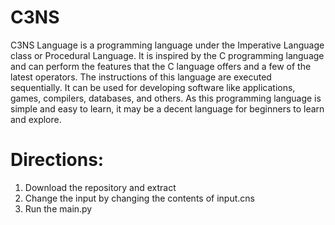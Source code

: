 # C3NS

C3NS Language is a programming language under the Imperative Language class or Procedural Language. It is inspired by the C programming language and can perform the features that the C language offers and a few of the latest operators. The instructions of this language are executed sequentially. It can be used for developing software like applications, games, compilers, databases, and others. As this programming language is simple and easy to learn, it may be a decent language for beginners to learn and explore.

# Directions:
<ol>
  <li>Download the repository and extract</li>
  <li>Change the input by changing the contents of input.cns</li>
  <li>Run the main.py</li>
</ol>
